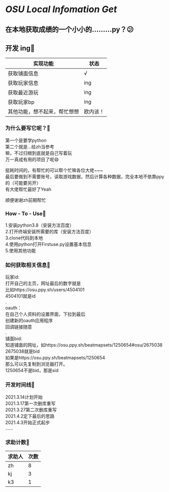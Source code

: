 # **_OSU Local Infomation Get_**

## 在本地获取成绩的一个小小的.........py？😕 

## 开发 ing🚀️ 

| 实现功能 | 状态 |
| --- | --- |
| 获取铺面信息|√|
| 获取玩家信息|ing  |
|获取最近游玩|ing|
|获取玩家bp|ing|
|其他功能，想不起来，帮忙想想|欧内该！|

### 为什么要写它呢？🚀️ 

第一个是要学python  
第二个就是...给zh当参考  
嘛，不过归根到底就是自己写着玩  
万一真成有用的项目了呢😄   

挺耗时间的，有帮忙的可以帮个忙嘛各位大佬~~~  
最后要做到不需要账号，读取游戏数据，然后计算各种数据，完全本地不依靠ppy的（可能要另开）  
有大佬帮忙最好了Yeah  

顺便谢谢zh前期帮忙

### How - To - Use🚀️ 

1.安装python3.8（安装方法百度）  
2.打开终端安装所需要的库（安装方法百度）  
3.clone代码到本地  
4.使用python打开Firstuse.py设置基本信息  
5.使用其他功能  

### 如何获取相关信息🚀️ 
 
玩家id:  
打开自己的主页，网址最后的数字就是  
比如https://osu.ppy.sh/users/4504101  
4504101就是id  
.    
oauth：   
在自己个人资料的设置界面，下拉到最后  
创建新的oauth应用程序  
回调链接随意  
.  
铺面bid:  
知道铺面的网址，如https://osu.ppy.sh/beatmapsets/1250654#osu/2675038  
2675038就是bid  
如果是https://osu.ppy.sh/beatmapsets/1250654  
那么可以先复制到浏览器打开。  
1250654不是bid，那是sid  

### 开发时间线🚀️ 

2021.3.14计划开始  
2021.3.17第一次删库重写  
2021.3.27第二次删库重写  
2021.4.2定下最后的思路  
2021.4.3开始正式起步  
......

### 求助计数🚀️

|求助人|次数|
|---|---|
|zh|8|
|kj|3|
|k3|1|
